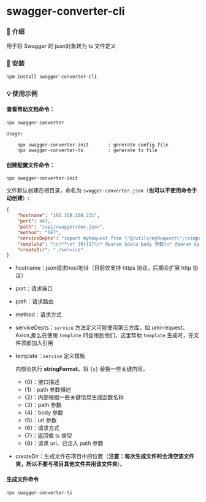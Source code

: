 # swagger-converter-cli
### 📖 介绍
用于将 Swagger 的 json对象转为 ts 文件定义
### 🔨 安装
``` txt
npm install swagger-converter-cli
```
### 💡 使用示例
#### 查看帮助文档命令：
``` txt
npx swagger-converter
```
``` txt
Usage:

    npx swagger-converter-init       : generate config file
    npx swagger-converter-ts         : generate ts file

```
#### 创建配置文件命令：
```
npx swagger-converter-init
```
文件默认创建在根目录，命名为 `swagger-converter.json`（**也可以不使用命令手动创建**）:
``` json
{
    "hostname": "192.168.168.231",
    "port": 443,
    "path": "/api/swagger/doc.json",
    "method": "GET",
    "serviceDepts": "import myRequest from \"@/utils/myRequest\";\nimport { RequestOptionsWithResponse } from \"umi-request\";",
    "template": "\n/**\n* {0}{1}\n* @param $data body 参数\n* @param $queryString url参数\n*/\nexport async function {2}({3}$data?:{4},$queryString?:{5}, options?: Omit<RequestOptionsWithResponse,'data'>) {\n    return myRequest.{6}<{7}>(`{8}` + '?' + stringify($queryString), {\n        data: $data,\n        ...options\n    });\n}\n",
    "createDir": "./service"
}
```
- hostname：json请求host地址（目前仅支持 https 协议，后期会扩展 http 协议）
- port：请求端口
- path：请求路由
- method：请求方式
- serviceDepts：`service` 方法定义可能使用第三方库，如 umi-request、Axios,那么在使用 `template` 时会用到他们，这里帮助 `template` 生成时，在文件顶部加入引用
- template：`service` 定义模板

  内部会执行 **stringFormat**，将 `{x}` 替换一些关键内容。
  - {0}：接口描述
  - {1}：path 参数描述
  - {2}：内部根据一些关键信息生成函数名称
  - {3}：path 参数
  - {4}：body 参数
  - {5}：url 参数
  - {6}：请求方式
  - {7}：返回值 ts 类型
  - {8}：请求 url，已注入 path 参数
- createDir：生成文件在项目中的位置（**注意：每次生成文件时会清空该文件夹，所以不要与项目其他文件共用该文件夹**）。
#### 生成文件命令
``` txt
npx swagger-converter-ts
```
